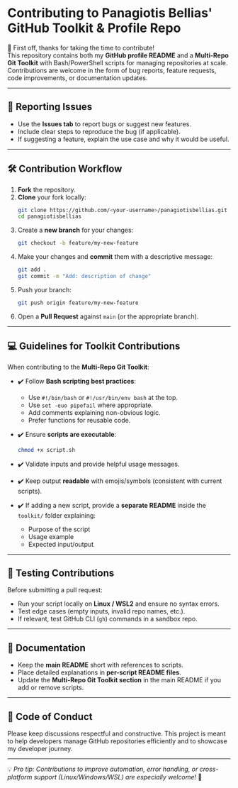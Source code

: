 # Contributing to Panagiotis Bellias' GitHub Toolkit & Profile Repo

🎉 First off, thanks for taking the time to contribute!  
This repository contains both my **GitHub profile README** and a **Multi-Repo Git Toolkit** with Bash/PowerShell scripts for managing repositories at scale.  
Contributions are welcome in the form of bug reports, feature requests, code improvements, or documentation updates.  

---

## 🐛 Reporting Issues

- Use the **Issues tab** to report bugs or suggest new features.  
- Include clear steps to reproduce the bug (if applicable).  
- If suggesting a feature, explain the use case and why it would be useful.  

---

## 🛠️ Contribution Workflow

1. **Fork** the repository.  
2. **Clone** your fork locally:  
   ```bash
   git clone https://github.com/<your-username>/panagiotisbellias.git
   cd panagiotisbellias
   ```
3. Create a **new branch** for your changes:  
   ```bash
   git checkout -b feature/my-new-feature
   ```
4. Make your changes and **commit** them with a descriptive message:  
   ```bash
   git add .
   git commit -m "Add: description of change"
   ```
5. Push your branch:  
   ```bash
   git push origin feature/my-new-feature
   ```
6. Open a **Pull Request** against `main` (or the appropriate branch).  

---

## 💻 Guidelines for Toolkit Contributions

When contributing to the **Multi-Repo Git Toolkit**:

- ✔️ Follow **Bash scripting best practices**:
  - Use `#!/bin/bash` or `#!/usr/bin/env bash` at the top.  
  - Use `set -euo pipefail` where appropriate.  
  - Add comments explaining non-obvious logic.  
  - Prefer functions for reusable code.  

- ✔️ Ensure **scripts are executable**:  
  ```bash
  chmod +x script.sh
  ```

- ✔️ Validate inputs and provide helpful usage messages.  

- ✔️ Keep output **readable** with emojis/symbols (consistent with current scripts).  

- ✔️ If adding a new script, provide a **separate README** inside the `toolkit/` folder explaining:
  - Purpose of the script  
  - Usage example  
  - Expected input/output  

---

## 🧪 Testing Contributions

Before submitting a pull request:

- Run your script locally on **Linux / WSL2** and ensure no syntax errors.  
- Test edge cases (empty inputs, invalid repo names, etc.).  
- If relevant, test GitHub CLI (`gh`) commands in a sandbox repo.  

---

## 📜 Documentation

- Keep the **main README** short with references to scripts.  
- Place detailed explanations in **per-script README files**.  
- Update the **Multi-Repo Git Toolkit section** in the main README if you add or remove scripts.  

---

## 🤝 Code of Conduct

Please keep discussions respectful and constructive. This project is meant to help developers manage GitHub repositories efficiently and to showcase my developer journey.  

---

💡 *Pro tip: Contributions to improve automation, error handling, or cross-platform support (Linux/Windows/WSL) are especially welcome!* 🚀
